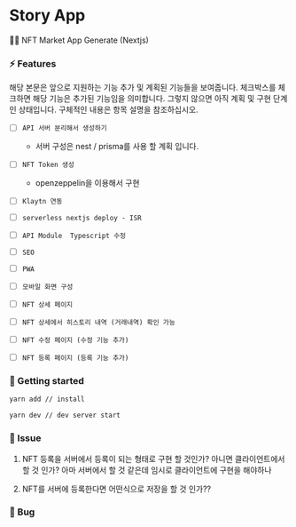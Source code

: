 # Story App

🙏🏻 NFT Market App Generate (Nextjs)


### ⚡ Features

해당 본문은 앞으로 지원하는 기능 추가 및 계획된 기능들을 보여줍니다. 체크박스를 체크하면 해당 기능은 추가된 기능임을 의미합니다. 그렇지 않으면 아직 계획 및 구현 단계인 상태입니다. 구체적인 내용은 항목 설명을 참조하십시오.


- [ ] `API 서버 분리해서 생성하기`
    - 서버 구성은 nest / prisma를 사용 할 계획 입니다.

- [ ] `NFT Token 생성`
    - openzeppelin을 이용해서 구현

- [ ] `Klaytn 연동`

- [ ] `serverless nextjs deploy - ISR`

- [ ] `API Module  Typescript 수정`

- [ ] `SEO`

- [ ] `PWA`

- [ ] `모바일 화면 구성`
 
- [ ] `NFT 상세 페이지`

- [ ] `NFT 상세에서 히스토리 내역 (거래내역) 확인 가능`

- [ ] `NFT 수정 페이지 (수정 기능 추가)`

- [ ] `NFT 등록 페이지 (등록 기능 추가)`


### 🚀 Getting started

```bash
yarn add // install

yarn dev // dev server start
```

### 🐳 Issue

1. NFT 등록을 서버에서 등록이 되는 형태로 구현 할 것인가? 아니면 클라이언트에서 할 것 인가? 아마 서버에서 할 것 같은데 임시로 클라이언트에 구현을 해야하나

2. NFT를 서버에 등록한다면 어떤식으로 저장을 할 것 인가??


### 💩 Bug
